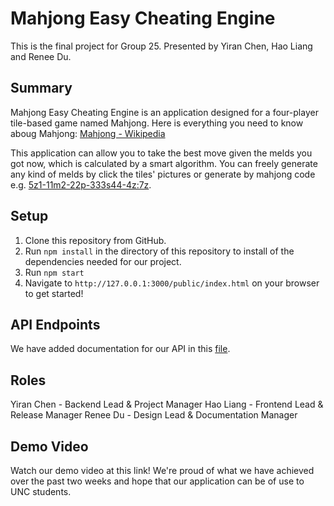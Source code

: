 # Mahjong Easy Cheating Engine
This is the final project for Group 25.
Presented by Yiran Chen, Hao Liang and Renee Du.

## Summary 

Mahjong Easy Cheating Engine is an application designed for a four-player tile-based game named Mahjong.
Here is everything you need to know aboug Mahjong:
[Mahjong - Wikipedia](https://en.wikipedia.org/wiki/Mahjong)

This application can allow you to take the best move given the melds you got now, which is calculated by a smart algorithm. You can freely generate any kind of melds by click the tiles' pictures or generate by mahjong code e.g. <u>5z1-11m2-22p-333s44-4z:7z</u>.

## Setup

1. Clone this repository from GitHub.
2. Run `npm install` in the directory of this repository to install of the dependencies needed for our project.
3. Run `npm start`
4. Navigate to ```http://127.0.0.1:3000/public/index.html``` on your browser to get started!

## API Endpoints
We have added documentation for our API in this [file](https://github.com/comp426-2022-fall/a99-team25/docs/api.md).

## Roles
Yiran Chen - Backend Lead & Project Manager
Hao Liang - Frontend Lead & Release Manager
Renee Du - Design Lead & Documentation Manager 

## Demo Video
Watch our demo video at this link! We're proud of what we have achieved over the past two weeks and hope that our application can be of use to UNC students.